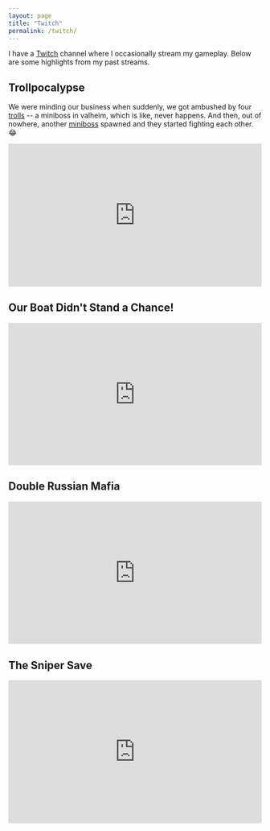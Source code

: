 ```yaml
---
layout: page
title: "Twitch"
permalink: /twitch/
---
```


I have a [Twitch](https://twitch.tv/amoebatron) channel where I occasionally stream my gameplay. Below are some highlights from my past streams.

## Trollpocalypse
We were minding our business when suddenly, we got ambushed by four [trolls](https://valheim.fandom.com/wiki/Troll) -- a miniboss in valheim, which is like, never happens. 
And then, out of nowhere, another [miniboss](https://valheim.fandom.com/wiki/Abomination) spawned and they started fighting each other. 😂

<div class="twitch-clips" style="position: relative; padding-bottom: 56.25%; height: 0; overflow: hidden;">
	<iframe
		style="position: absolute; top: 0; left: 0; width: 100%; height: 100%;"
        src='https://player.twitch.tv/?video=1698531849&parent=furqantariq.github.io&autoplay=false'
		frameborder="0"
		scrolling="no"
		allowfullscreen="true">
	</iframe>
</div>


## Our Boat Didn't Stand a Chance!

<div class="twitch-clips" style="position: relative; padding-bottom: 56.25%; height: 0; overflow: hidden;">
        <iframe
                style="position: absolute; top: 0; left: 0; width: 100%; height: 100%;"
        src='https://player.twitch.tv/?video=1000557240&parent=furqantariq.github.io&autoplay=false'
                frameborder="0"
                scrolling="no"
                allowfullscreen="true">
        </iframe>
</div>


## Double Russian Mafia

<div class="twitch-clips" style="position: relative; padding-bottom: 56.25%; height: 0; overflow: hidden;">
        <iframe
                style="position: absolute; top: 0; left: 0; width: 100%; height: 100%;"
        src='https://player.twitch.tv/?video=1853047661&parent=furqantariq.github.io&autoplay=false'
                frameborder="0"
                scrolling="no"
                allowfullscreen="true">
        </iframe>
</div>

## The Sniper Save

<div class="twitch-clips" style="position: relative; padding-bottom: 56.25%; height: 0; overflow: hidden;">
        <iframe
                style="position: absolute; top: 0; left: 0; width: 100%; height: 100%;"
        src='https://player.twitch.tv/?video=1186907962&parent=furqantariq.github.io&autoplay=false'
                frameborder="0"
                scrolling="no"
                allowfullscreen="true">
        </iframe>
</div>
